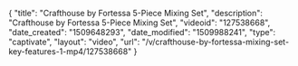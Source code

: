 {
    "title": "Crafthouse by Fortessa 5-Piece Mixing Set",
    "description": "Crafthouse by Fortessa 5-Piece Mixing Set",
    "videoid": "127538668",
    "date_created": "1509648293",
    "date_modified": "1509988241",
    "type": "captivate",
    "layout": "video",
    "url": "\/v\/crafthouse-by-fortessa-mixing-set-key-features-1-mp4\/127538668"
}